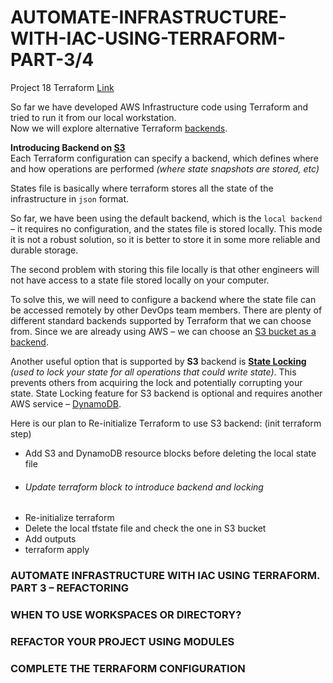 # AUTOMATE-INFRASTRUCTURE-WITH-IAC-USING-TERRAFORM-PART-3/4
Project 18 Terraform
[Link](https://github.com/hectorproko/AUTOMATE-INFRASTRUCTURE-WITH-IAC-USING-TERRAFORM-PART-1-to-4/blob/main/PART3_PROJECT_18.md#update-terraform-block-to-introduce-backend-and-locking)  

So far we have developed AWS Infrastructure code using Terraform and tried to run it from our local workstation.  
Now we will explore alternative Terraform [backends](https://www.terraform.io/language/settings/backends/configuration).  

**Introducing Backend on [S3](https://docs.aws.amazon.com/AmazonS3/latest/userguide/Welcome.html)**   
Each Terraform configuration can specify a backend, which defines where and how operations are performed *(where state snapshots are stored, etc)*  

States file is basically where terraform stores all the state of the infrastructure in `json` format.  

So far, we have been using the default backend, which is the `local backend` – it requires no configuration, and the states file is stored locally. This mode it is not a robust solution, so it is better to store it in some more reliable and durable storage.  

The second problem with storing this file locally is that other engineers will not have access to a state file stored locally on your computer.  

To solve this, we will need to configure a backend where the state file can be accessed remotely by other DevOps team members. There are plenty of different standard backends supported by Terraform that we can choose from. Since we are already using AWS – we can choose an [S3 bucket as a backend](https://www.terraform.io/docs/language/settings/backends/s3.html).  

Another useful option that is supported by **S3** backend is [**State Locking**](https://www.terraform.io/docs/language/state/locking.html) *(used to lock your state for all operations that could write state)*. This prevents others from acquiring the lock and potentially corrupting your state. State Locking feature for S3 backend is optional and requires another AWS service – [DynamoDB](https://aws.amazon.com/dynamodb/).  


Here is our plan to Re-initialize Terraform to use S3 backend: (init terraform step)
* Add S3 and DynamoDB resource blocks before deleting the local state file
* ###### Update terraform block to introduce backend and locking
* Re-initialize terraform
* Delete the local tfstate file and check the one in S3 bucket
* Add outputs
* terraform apply  






### AUTOMATE INFRASTRUCTURE WITH IAC USING TERRAFORM. PART 3 – REFACTORING

### WHEN TO USE WORKSPACES OR DIRECTORY?

### REFACTOR YOUR PROJECT USING MODULES

### COMPLETE THE TERRAFORM CONFIGURATION
